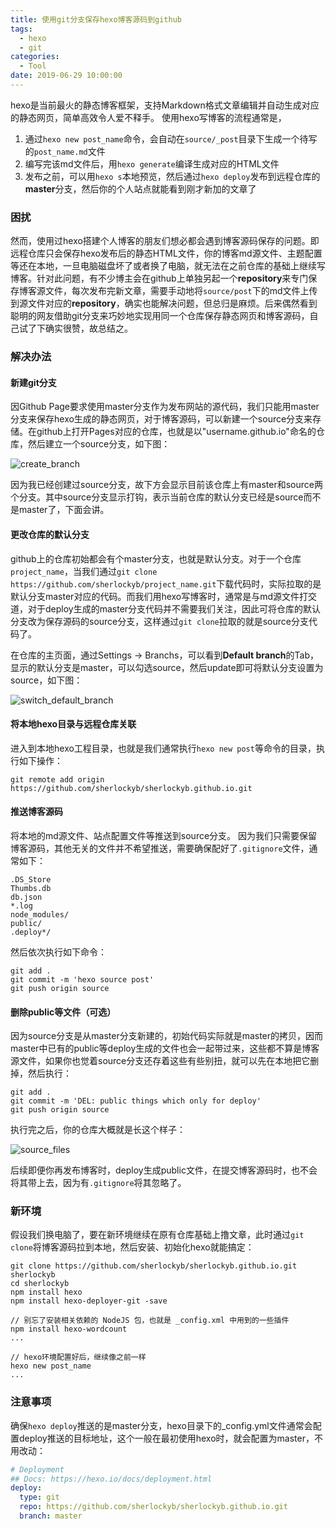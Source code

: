 ```yaml
---
title: 使用git分支保存hexo博客源码到github
tags:
  - hexo
  - git
categories:
  - Tool
date: 2019-06-29 10:00:00
---
```



hexo是当前最火的静态博客框架，支持Markdown格式文章编辑并自动生成对应的静态网页，简单高效令人爱不释手。
使用hexo写博客的流程通常是，

1. 通过`hexo new post_name`命令，会自动在`source/_post`目录下生成一个待写的`post_name.md`文件
2. 编写完该md文件后，用`hexo generate`编译生成对应的HTML文件
3. 发布之前，可以用`hexo s`本地预览，然后通过`hexo deploy`发布到远程仓库的**master**分支，然后你的个人站点就能看到刚才新加的文章了

<!--more-->

### 困扰

然而，使用过hexo搭建个人博客的朋友们想必都会遇到博客源码保存的问题。即远程仓库只会保存hexo发布后的静态HTML文件，你的博客md源文件、主题配置等还在本地，一旦电脑磁盘坏了或者换了电脑，就无法在之前仓库的基础上继续写博客。针对此问题，有不少博主会在github上单独另起一个**repository**来专门保存博客源文件，每次发布完新文章，需要手动地将`source/post`下的md文件上传到源文件对应的**repository**，确实也能解决问题，但总归是麻烦。后来偶然看到聪明的网友借助git分支来巧妙地实现用同一个仓库保存静态网页和博客源码，自己试了下确实很赞，故总结之。

### 解决办法

#### 新建git分支

因Github Page要求使用master分支作为发布网站的源代码，我们只能用master分支来保存hexo生成的静态网页，对于博客源码，可以新建一个source分支来存储。在github上打开Pages对应的仓库，也就是以"username.github.io"命名的仓库，然后建立一个source分支，如下图：

![create_branch](save-hexo-source-post-with-git-branch/create_branch.png)

因为我已经创建过source分支，故下方会显示目前该仓库上有master和source两个分支。其中source分支显示打钩，表示当前仓库的默认分支已经是source而不是master了，下面会讲。

#### 更改仓库的默认分支

github上的仓库初始都会有个master分支，也就是默认分支。对于一个仓库`project_name`，当我们通过`git clone https://github.com/sherlockyb/project_name.git`下载代码时，实际拉取的是默认分支master对应的代码。而我们用hexo写博客时，通常是与md源文件打交道，对于deploy生成的master分支代码并不需要我们关注，因此可将仓库的默认分支改为保存源码的source分支，这样通过`git clone`拉取的就是source分支代码了。

在仓库的主页面，通过Settings -> Branchs，可以看到**Default branch**的Tab，显示的默认分支是master，可以勾选source，然后update即可将默认分支设置为source，如下图：

![switch_default_branch](save-hexo-source-post-with-git-branch/default_branch.png)

#### 将本地hexo目录与远程仓库关联

进入到本地hexo工程目录，也就是我们通常执行`hexo new post`等命令的目录，执行如下操作：

```shell
git remote add origin https://github.com/sherlockyb/sherlockyb.github.io.git
```

#### 推送博客源码

将本地的md源文件、站点配置文件等推送到source分支。
因为我们只需要保留博客源码，其他无关的文件并不希望推送，需要确保配好了`.gitignore`文件，通常如下：

```shell
.DS_Store
Thumbs.db
db.json
*.log
node_modules/
public/
.deploy*/
```

然后依次执行如下命令：

```shell
git add .
git commit -m 'hexo source post'
git push origin source
```

#### 删除public等文件（可选）

因为source分支是从master分支新建的，初始代码实际就是master的拷贝，因而master中已有的public等deploy生成的文件也会一起带过来，这些都不算是博客源文件，如果你也觉着source分支还存着这些有些别扭，就可以先在本地把它删掉，然后执行：

```shell
git add .
git commit -m 'DEL: public things which only for deploy'
git push origin source
```

执行完之后，你的仓库大概就是长这个样子：

![source_files](save-hexo-source-post-with-git-branch/source_files.png)

后续即便你再发布博客时，deploy生成public文件，在提交博客源码时，也不会将其带上去，因为有`.gitignore`将其忽略了。

### 新环境

假设我们换电脑了，要在新环境继续在原有仓库基础上撸文章，此时通过`git clone`将博客源码拉到本地，然后安装、初始化hexo就能搞定：

```shell
git clone https://github.com/sherlockyb/sherlockyb.github.io.git sherlockyb
cd sherlockyb
npm install hexo
npm install hexo-deployer-git -save

// 别忘了安装相关依赖的 NodeJS 包，也就是 _config.xml 中用到的一些插件
npm install hexo-wordcount
...

// hexo环境配置好后，继续像之前一样
hexo new post_name
...
```

### 注意事项

确保`hexo deploy`推送的是master分支，hexo目录下的_config.yml文件通常会配置deploy推送的目标地址，这个一般在最初使用hexo时，就会配置为master，不用改动：

```yaml
# Deployment
## Docs: https://hexo.io/docs/deployment.html
deploy:
  type: git
  repo: https://github.com/sherlockyb/sherlockyb.github.io.git
  branch: master
```



